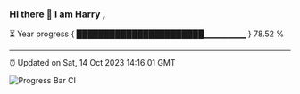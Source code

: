 ### Hi there 👋 I am Harry , 

⏳ Year progress { ███████████████████████▁▁▁▁▁▁▁ } 78.52 %

---

⏰ Updated on Sat, 14 Oct 2023 14:16:01 GMT

![Progress Bar CI](https://github.com/duykhang68/duykhang68/workflows/Progress%20Bar%20CI/badge.svg)
